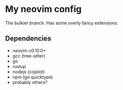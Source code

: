# My neovim config

The bulkier branch. Has some overly fancy extensions.

## Dependencies

- neovim v0.10.0+
- gcc (tree-sitter)
- go
- rustup
- nodejs (copilot)
- npm (go quicktype)
- probably others?
